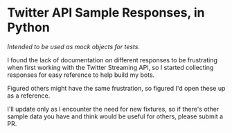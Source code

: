 Twitter API Sample Responses, in Python
=========================================
*Intended to be used as mock objects for tests.*

I found the lack of documentation on different responses to be frustrating when first working with the Twitter Streaming API, so I started collecting responses for easy reference to help build my bots.

Figured others might have the same frustration, so figured I'd open these up as a reference.

I'll update only as I encounter the need for new fixtures, so if there's other sample data you have and think would be useful for others, please submit a PR.
